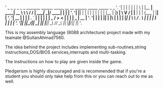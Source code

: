 ' _    _ _    _ _   _ _______ ______ _____   __   __  ______ _____  _____ _    _  '.
'| |  | | |  | | \ | |__   __|  ____|  __ \  \ \ / / |  ____|_   _|/ ____| |  | | '.
'| |__| | |  | |  \| |  | |  | |__  | |__) |  \ V /  | |__    | | | (___ | |__| | '.
'|  __  | |  | | . ` |  | |  |  __| |  _  /    > <   |  __|   | |  \___ \|  __  | '.
'| |  | | |__| | |\  |  | |  | |____| | \ \   / . \  | |     _| |_ ____) | |  | | '.
'|_|  |_|\____/|_| \_|  |_|  |______|_|  \_\ /_/ \_\ |_|    |_____|_____/|_|  |_| '.

This is my assembly language (8088 architecture) project made with my teamate @SultanAhmad7560.

The idea behind the project includes implementing sub-routines,string instructions,DOS/BIOS services,interrupts and multi-tasking.

The instructions on how to play are given inside the game.

Pledgerism is highly discouraged and is recommended that if you're a student you should only take help from this or you can reach out to me as well.

